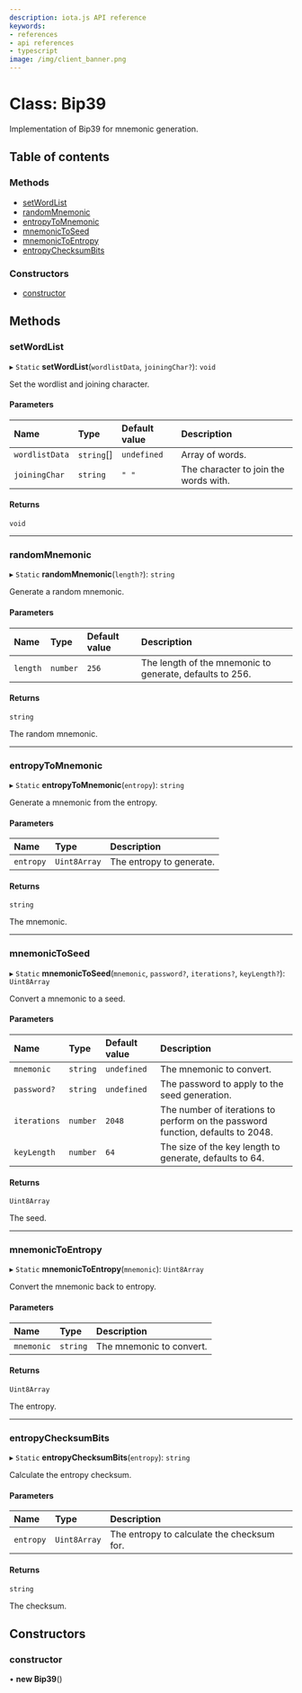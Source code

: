 ```yaml
---
description: iota.js API reference
keywords:
- references
- api references
- typescript
image: /img/client_banner.png
---
```

# Class: Bip39

Implementation of Bip39 for mnemonic generation.

## Table of contents

### Methods

- [setWordList](Bip39.md#setwordlist)
- [randomMnemonic](Bip39.md#randommnemonic)
- [entropyToMnemonic](Bip39.md#entropytomnemonic)
- [mnemonicToSeed](Bip39.md#mnemonictoseed)
- [mnemonicToEntropy](Bip39.md#mnemonictoentropy)
- [entropyChecksumBits](Bip39.md#entropychecksumbits)

### Constructors

- [constructor](Bip39.md#constructor)

## Methods

### setWordList

▸ `Static` **setWordList**(`wordlistData`, `joiningChar?`): `void`

Set the wordlist and joining character.

#### Parameters

| Name | Type | Default value | Description |
| :------ | :------ | :------ | :------ |
| `wordlistData` | `string`[] | `undefined` | Array of words. |
| `joiningChar` | `string` | `" "` | The character to join the words with. |

#### Returns

`void`

___

### randomMnemonic

▸ `Static` **randomMnemonic**(`length?`): `string`

Generate a random mnemonic.

#### Parameters

| Name | Type | Default value | Description |
| :------ | :------ | :------ | :------ |
| `length` | `number` | `256` | The length of the mnemonic to generate, defaults to 256. |

#### Returns

`string`

The random mnemonic.

___

### entropyToMnemonic

▸ `Static` **entropyToMnemonic**(`entropy`): `string`

Generate a mnemonic from the entropy.

#### Parameters

| Name | Type | Description |
| :------ | :------ | :------ |
| `entropy` | `Uint8Array` | The entropy to generate. |

#### Returns

`string`

The mnemonic.

___

### mnemonicToSeed

▸ `Static` **mnemonicToSeed**(`mnemonic`, `password?`, `iterations?`, `keyLength?`): `Uint8Array`

Convert a mnemonic to a seed.

#### Parameters

| Name | Type | Default value | Description |
| :------ | :------ | :------ | :------ |
| `mnemonic` | `string` | `undefined` | The mnemonic to convert. |
| `password?` | `string` | `undefined` | The password to apply to the seed generation. |
| `iterations` | `number` | `2048` | The number of iterations to perform on the password function, defaults to 2048. |
| `keyLength` | `number` | `64` | The size of the key length to generate, defaults to 64. |

#### Returns

`Uint8Array`

The seed.

___

### mnemonicToEntropy

▸ `Static` **mnemonicToEntropy**(`mnemonic`): `Uint8Array`

Convert the mnemonic back to entropy.

#### Parameters

| Name | Type | Description |
| :------ | :------ | :------ |
| `mnemonic` | `string` | The mnemonic to convert. |

#### Returns

`Uint8Array`

The entropy.

___

### entropyChecksumBits

▸ `Static` **entropyChecksumBits**(`entropy`): `string`

Calculate the entropy checksum.

#### Parameters

| Name | Type | Description |
| :------ | :------ | :------ |
| `entropy` | `Uint8Array` | The entropy to calculate the checksum for. |

#### Returns

`string`

The checksum.

## Constructors

### constructor

• **new Bip39**()
